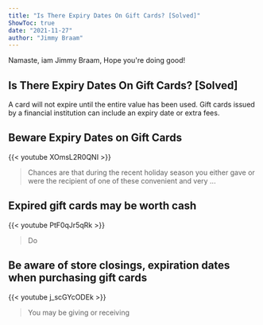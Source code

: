 ```yaml
---
title: "Is There Expiry Dates On Gift Cards? [Solved]"
ShowToc: true 
date: "2021-11-27"
author: "Jimmy Braam" 
---
```


Namaste, iam Jimmy Braam, Hope you're doing good!
## Is There Expiry Dates On Gift Cards? [Solved]
A card will not expire until the entire value has been used. Gift cards issued by a financial institution can include an expiry date or extra fees.

## Beware Expiry Dates on Gift Cards
{{< youtube XOmsL2R0QNI >}}
>Chances are that during the recent holiday season you either gave or were the recipient of one of these convenient and very ...

## Expired gift cards may be worth cash
{{< youtube PtF0qJr5qRk >}}
>Do

## Be aware of store closings, expiration dates when purchasing gift cards
{{< youtube j_scGYcODEk >}}
>You may be giving or receiving 


